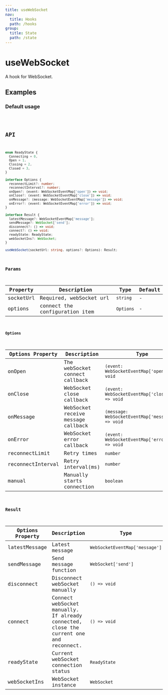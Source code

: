 ```yaml
---
title: useWebSocket
nav:
  title: Hooks
  path: /hooks
group:
  title: State
  path: /state
---
```


# useWebSocket

A hook for WebSocket.

## Examples

### Default usage

<code src="./demo/demo1.tsx" />

## API

```typescript
enum ReadyState {
  Connecting = 0,
  Open = 1,
  Closing = 2,
  Closed = 3,
}

interface Options {
  reconnectLimit?: number;
  reconnectInterval?: number;
  onOpen?: (event: WebSocketEventMap['open']) => void;
  onClose?: (event: WebSocketEventMap['close']) => void;
  onMessage?: (message: WebSocketEventMap['message']) => void;
  onError?: (event: WebSocketEventMap['error']) => void;
}

interface Result {
  latestMessage?: WebSocketEventMap['message'];
  sendMessage?: WebSocket['send'];
  disconnect?: () => void;
  connect?: () => void;
  readyState: ReadyState;
  webSocketIns?: WebSocket;
}

useWebSocket(socketUrl: string, options?: Options): Result;
```

### Params

| Property  | Description                    | Type      | Default |
|-----------|--------------------------------|-----------|---------|
| socketUrl | Required, webSocket url        | `string`  | -       |
| options   | connect the configuration item | `Options` | -       |


#### Options

| Options Property  | Description                        | Type                                              | Default |
|-------------------|------------------------------------|---------------------------------------------------|---------|
| onOpen            | The webSocket connect callback     | `(event: WebSocketEventMap['open']) => void`      | -       |
| onClose           | WebSocket close callback           | `(event: WebSocketEventMap['close']) => void`     | -       |
| onMessage         | WebSocket receive message callback | `(message: WebSocketEventMap['message']) => void` | -       |
| onError           | WebSocket error callback           | `(event: WebSocketEventMap['error']) => void`     | -       |
| reconnectLimit    | Retry times                        | `number`                                          | `3`     |
| reconnectInterval | Retry interval(ms)                 | `number`                                          | `3000`  |
| manual            | Manually starts connection         | `boolean`                                         | `false` |

### Result

| Options Property | Description                                                                            | Type                           |
|------------------|----------------------------------------------------------------------------------------|--------------------------------|
| latestMessage    | Latest message                                                                         | `WebSocketEventMap['message']` |
| sendMessage      | Send message function                                                                  | `WebSocket['send']`            |
| disconnect       | Disconnect webSocket manually                                                          | `() => void`                   |
| connect          | Connect webSocket manually. If already connected, close the current one and reconnect. | `() => void`                   |
| readyState       | Current webSocket connection status                                                    | `ReadyState`                   |
| webSocketIns     | WebSocket instance                                                                     | `WebSocket`                    |
